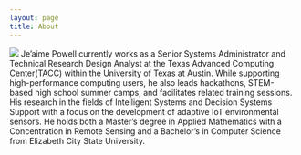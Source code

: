 ```yaml
---
layout: page
title: About
---
```



<img src="{{ site.url}}/jeaime-tacc.jpg">
Je’aime Powell currently works as a Senior Systems Administrator and Technical Research Design Analyst at the Texas Advanced Computing Center(TACC) within the University of Texas at Austin. While supporting high-performance computing users, he also leads hackathons, STEM-based high school summer camps, and facilitates related training sessions. His research  in the fields of Intelligent Systems and Decision Systems Support with a focus on the development of adaptive IoT environmental sensors. He holds both a Master’s degree in Applied Mathematics with a Concentration in Remote Sensing and a Bachelor’s in Computer Science from Elizabeth City State University. 

